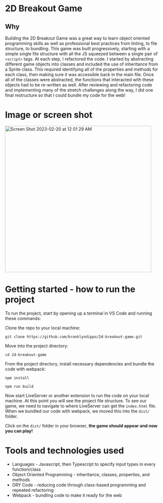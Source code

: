 # 2D Breakout Game

## Why

Building the 2D Breakout Game was a great way to learn object oriented programming skills as well as professional best practices from linting, to file structure, to bundling. This game was built progressively, starting with a simple single file structure with all the JS squeezed between a single pair of `<script>` tags. At each step, I refactored the code. I started by abstracting different game objects into classes and included the use of inheritance from a Sprite class. This required identifying all of the properties and methods for each class, then making sure it was accessible back in the main file. Once all of the classes were abstracted, the functions that interacted with these objects had to be re-written as well. After reviewing and refactoring code and implementing many of the stretch challenges along the way, I did one final restructure so that I could bundle my code for the web! 

# Image or screen shot

<img width="480" alt="Screen Shot 2023-02-20 at 12 01 29 AM" src="https://user-images.githubusercontent.com/82503178/220078830-2c35fb88-5395-46f7-95ac-cecd5b5bc29b.png">


# Getting started - how to run the project

To run the project, start by opening up a terminal in VS Code and running these commands:

Clone the repo to your local machine:

`git clone https://github.com/brooklyndippo/2d-breakout-game.git`

Move into the project directory: 

`cd 2d-breakout-game`

From the project directory, install necessary dependencies and bundle the code with webpack: 

`npm install`

`npm run build`

Now start LiveServer or another extension to run the code on your local machine. At this point you will see the 
project file structure. To see our game, we need to navigate to where LiveServer can get the `index.html` file. 
When we bundled our code with webpack, we moved this into the `dist/` folder.

Click on the `dist/` folder in your browser, **the game should appear and now you can play!**



# Tools and technologies used

- Languages - Javascript, then Typescript to specify input types in every function/class
- Object Oriented Programming - inheritance, classes, properties, and methods
- DRY Code - reducing code through class-based programming and repeated refactoring
- Webpack - bundling code to make it ready for the web 
